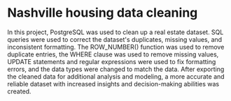 # Nashville housing data cleaning 

In this project, PostgreSQL was used to clean up a real estate dataset. SQL queries were used to correct the dataset's duplicates, missing values, and inconsistent formatting. The ROW_NUMBER() function was used to remove duplicate entries, the WHERE clause was used to remove missing values, UPDATE statements and regular expressions were used to fix formatting errors, and the data types were changed to match the data. After exporting the cleaned data for additional analysis and modeling, a more accurate and reliable dataset with increased insights and decision-making abilities was created.

